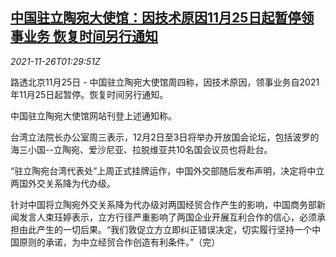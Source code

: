 <!--1637890264000-->
[中国驻立陶宛大使馆：因技术原因11月25日起暂停领事业务 恢复时间另行通知](https://cn.reuters.com/article/lithuania-china-embassy-1126-idCNKBS2IB02U)
------

<div><i>2021-11-26T01:29:51Z</i></div><p>路透北京11月25日 - 中国驻立陶宛大使馆周四称，因技术原因，领事业务自2021年11月25日起暂停。恢复时间另行通知。</p><p>中国驻立陶宛大使馆网站刊登上述通知称。</p><p>台湾立法院长办公室周三表示，12月2日至3日将举办开放国会论坛，包括波罗的海三小国--立陶宛、爱沙尼亚、拉脱维亚共10名国会议员也将赴台。</p><p>“驻立陶宛台湾代表处”上周正式挂牌运作，中国外交部随后发布声明，决定将中立两国外交关系降为代办级。</p><p>针对中国将立陶宛外交关系降为代办级对两国经贸合作产生的影响，中国商务部新闻发言人束珏婷表示，立方行径严重影响了两国企业开展互利合作的信心，必须承担由此产生的一切后果。“我们敦促立方立即纠正错误决定，切实履行坚持一个中国原则的承诺，为中立经贸合作创造有利条件。”（完）</p>

